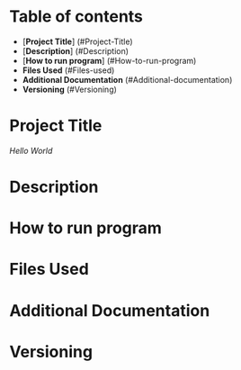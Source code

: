 # Table of contents

- [**Project Title**] (#Project-Title)
- [**Description**] (#Description)
- [**How to run program**] (#How-to-run-program)
- **Files Used** (#Files-used)
- **Additional Documentation** (#Additional-documentation)
- **Versioning** (#Versioning)

# Project Title

*Hello World*

# Description 

# How to run program 

# Files Used 

# Additional Documentation

# Versioning
